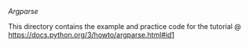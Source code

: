 *Argparse*

This directory contains the example and practice code for the tutorial @
https://docs.python.org/3/howto/argparse.html#id1

